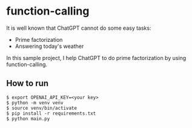 # function-calling

It is well known that ChatGPT cannot do some easy tasks:
- Prime factorization
- Answering today's weather

In this sample project, I help ChatGPT to do prime factorization by using function-calling.

## How to run
```shell
$ export OPENAI_API_KEY=<your key>
$ python -m venv venv
$ source venv/bin/activate
$ pip install -r requirements.txt
$ python main.py
```